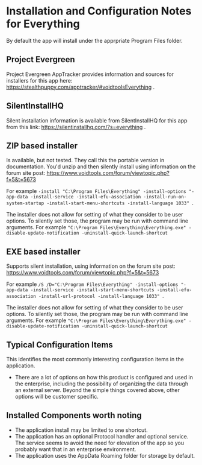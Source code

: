 # Installation and Configuration Notes for Everything
By default the app will install under the apprpriate Program Files folder.

## Project Evergreen
Project Evergreen AppTracker provides information and sources for installers for this app here: https://stealthpuppy.com/apptracker/#voidtoolsEverything .

## SilentInstallHQ
Silent installation information is available from SilentInstallHQ for this app from this link: https://silentinstallhq.com/?s=everything .

## ZIP based installer

Is available, but not tested.  They call this the portable version in documentation.  You'd unzip and then silently install using information  on the forum site post: https://www.voidtools.com/forum/viewtopic.php?f=5&t=5673 

For example `-install "C:\Program Files\Everything" -install-options "-app-data -install-service -install-efu-association -install-run-on-system-startup -install-start-menu-shortcuts -install-language 1033" `. 

The installer does not allow for setting of what they consider to be user options.  To silently set those, the program may be run with command line arguments.  For example
`"C:\Program Files\Everything\Everything.exe" -disable-update-notification -uninstall-quick-launch-shortcut`

## EXE based installer

Supports silent installation, using information on the forum site post: https://www.voidtools.com/forum/viewtopic.php?f=5&t=5673 

For example `/S /D="C:\Program Files\Everything" -install-options "-app-data -install-service -install-start-menu-shortcuts -install-efu-association -install-url-protocol -install-language 1033" `. 

The installer does not allow for setting of what they consider to be user options.  To silently set those, the program may be run with command line arguments.  For example
`"C:\Program Files\Everything\Everything.exe" -disable-update-notification -uninstall-quick-launch-shortcut`



## Typical Configuration Items 

This identifies the most commonly interesting configuration items in the application.

* There are a lot of options on how this product is configured and used in the enterprise, including the possibility of organizing the data through an external server.  Beyond the simple things covered above, other options will be customer specific.

## Installed Components worth noting

* The application install may be limited to one shortcut.
* The application has an optional Protocol handler and optional service.  The service seems to avoid the need for elevation of the app so you probably want that in an enterprise environment.
* The application uses the AppData Roaming folder for storage by default.